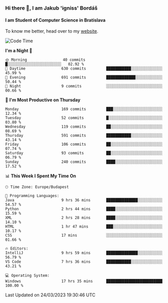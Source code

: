 ### Hi there 👋, I am Jakub 'igniss' Bordáš

#### I am Student of Computer Science in Bratislava
To know me better, head over to my [website](https://bordas.sk).


<!--START_SECTION:waka-->
![Code Time](http://img.shields.io/badge/Code%20Time-1%2C083%20hrs%2040%20mins-blue)

**I'm a Night 🦉** 

```text
🌞 Morning                40 commits          █░░░░░░░░░░░░░░░░░░░░░░░░   02.92 % 
🌆 Daytime                630 commits         ███████████░░░░░░░░░░░░░░   45.99 % 
🌃 Evening                691 commits         █████████████░░░░░░░░░░░░   50.44 % 
🌙 Night                  9 commits           ░░░░░░░░░░░░░░░░░░░░░░░░░   00.66 % 
```
📅 **I'm Most Productive on Thursday** 

```text
Monday                   169 commits         ███░░░░░░░░░░░░░░░░░░░░░░   12.34 % 
Tuesday                  52 commits          █░░░░░░░░░░░░░░░░░░░░░░░░   03.80 % 
Wednesday                119 commits         ██░░░░░░░░░░░░░░░░░░░░░░░   08.69 % 
Thursday                 591 commits         ███████████░░░░░░░░░░░░░░   43.14 % 
Friday                   106 commits         ██░░░░░░░░░░░░░░░░░░░░░░░   07.74 % 
Saturday                 93 commits          ██░░░░░░░░░░░░░░░░░░░░░░░   06.79 % 
Sunday                   240 commits         ████░░░░░░░░░░░░░░░░░░░░░   17.52 % 
```


📊 **This Week I Spent My Time On** 

```text
🕑︎ Time Zone: Europe/Budapest

💬 Programming Languages: 
Java                     9 hrs 36 mins       ██████████████░░░░░░░░░░░   54.57 % 
Python                   2 hrs 44 mins       ████░░░░░░░░░░░░░░░░░░░░░   15.59 % 
XML                      2 hrs 28 mins       ████░░░░░░░░░░░░░░░░░░░░░   14.10 % 
HTML                     1 hr 47 mins        ███░░░░░░░░░░░░░░░░░░░░░░   10.17 % 
CSS                      17 mins             ░░░░░░░░░░░░░░░░░░░░░░░░░   01.66 % 

🔥 Editors: 
IntelliJ                 9 hrs 59 mins       ██████████████░░░░░░░░░░░   56.79 % 
VS Code                  7 hrs 36 mins       ███████████░░░░░░░░░░░░░░   43.21 % 

💻 Operating System: 
Windows                  17 hrs 35 mins      █████████████████████████   100.00 % 
```


 Last Updated on 24/03/2023 19:30:46 UTC
<!--END_SECTION:waka-->
